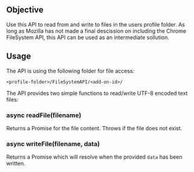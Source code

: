 ## Objective

Use this API to read from and write to files in the users profile folder. As long as Mozilla has not made a final descission on including the Chrome FileSystem API, this API can be used as an intermediate sollution.

## Usage

The API is using the following folder for file access:

```
<profile-folder>/FileSystemAPI/<add-on-id>/
```

The API provides two simple functions to read/write UTF-8 encoded text files:

### async readFile(filename)

Returns a Promise for the file content. Throws if the file does not exist. 


### async writeFile(filename, data)

Returns a Promise which will resolve when the provided `data` has been written.
